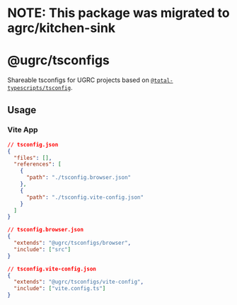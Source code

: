 # NOTE: This package was migrated to agrc/kitchen-sink

# @ugrc/tsconfigs

Shareable tsconfigs for UGRC projects based on [`@total-typescripts/tsconfig`](https://github.com/total-typescript/tsconfig).

## Usage

### Vite App

```json
// tsconfig.json
{
  "files": [],
  "references": [
    {
      "path": "./tsconfig.browser.json"
    },
    {
      "path": "./tsconfig.vite-config.json"
    }
  ]
}

// tsconfig.browser.json
{
  "extends": "@ugrc/tsconfigs/browser",
  "include": ["src"]
}

// tsconfig.vite-config.json
{
  "extends": "@ugrc/tsconfigs/vite-config",
  "include": ["vite.config.ts"]
}
```
